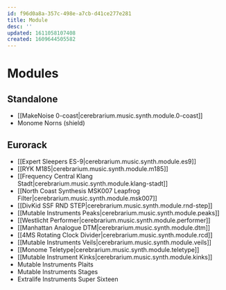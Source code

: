 ```yaml
---
id: f96d0a8a-357c-498e-a7cb-d41ce277e281
title: Module
desc: ''
updated: 1611058107408
created: 1609644505582
---
```

# Modules

## Standalone

- [[MakeNoise 0-coast|cerebrarium.music.synth.module.0-coast]]
- Monome Norns (shield)

## Eurorack

- [[Expert Sleepers ES-9|cerebrarium.music.synth.module.es9]]
- [[RYK M185|cerebrarium.music.synth.module.m185]]
- [[Frequency Central Klang Stadt|cerebrarium.music.synth.module.klang-stadt]]
- [[North Coast Synthesis MSK007 Leapfrog Filter|cerebrarium.music.synth.module.msk007]]
- [[DivKid SSF RND STEP|cerebrarium.music.synth.module.rnd-step]]
- [[Mutable Instruments Peaks|cerebrarium.music.synth.module.peaks]]
- [[Westlicht Performer|cerebrarium.music.synth.module.performer]]
- [[Manhattan Analogue DTM|cerebrarium.music.synth.module.dtm]]
- [[4MS Rotating Clock Divider|cerebrarium.music.synth.module.rcd]]
- [[Mutable Instruments Veils|cerebrarium.music.synth.module.veils]]
- [[Monome Teletype|cerebrarium.music.synth.module.teletype]]
- [[Mutable Instrument Kinks|cerebrarium.music.synth.module.kinks]]
- Mutable Instruments Plaits
- Mutable Instruments Stages
- Extralife Instruments Super Sixteen
